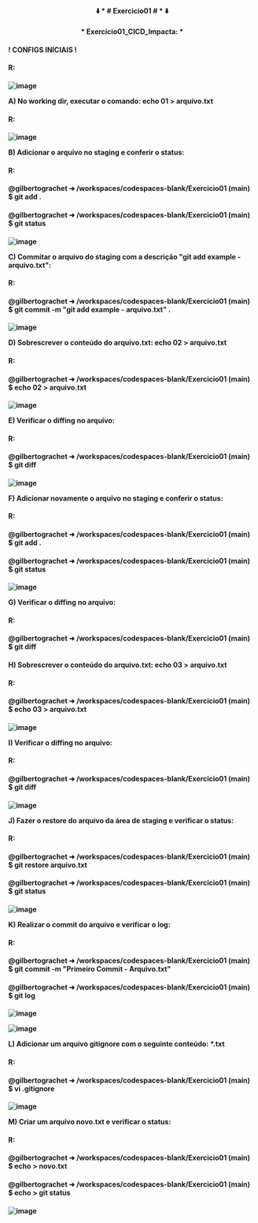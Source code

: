 <h4 align="center">
⬇️ * # Exercicio01 # * ⬇️
</h4>
<h4 align="center">
  * Exercicio01_CICD_Impacta: *
</h4>

<h4>
  ! CONFIGS INICIAIS !
<h4> 
   R: 
<h4>
</h4>
</h4>
</h4>
<h4>


 
![image](https://github.com/user-attachments/assets/5755be24-1d9b-46f0-ad6b-4e6811ef8de0)


A) No working dir, executar o comando:
   echo 01 > arquivo.txt
<h4> 
   R: 
<h4>   
</h4>
</h4>
</h4>
<h4>


![image](https://github.com/user-attachments/assets/0b8b502e-3044-4db5-a18f-239a5d3d60ab)


B) Adicionar o arquivo no staging e conferir o status:
<h4> 
 R: 
<h4>
@gilbertograchet ➜ /workspaces/codespaces-blank/Exercicio01 (main) $ git add .
</h4>
<h4>
@gilbertograchet ➜ /workspaces/codespaces-blank/Exercicio01 (main) $ git status
</h4> 
<h4>
</h4>
</h4>
</h4>
<h4>



![image](https://github.com/user-attachments/assets/536812c2-40e0-495e-be8e-3107b18132bc)


C) Commitar o arquivo do staging com a descrição "git add example - arquivo.txt":
<h4> 
R:
<h4>
@gilbertograchet ➜ /workspaces/codespaces-blank/Exercicio01 (main) $ git commit -m "git add example - arquivo.txt" .
</h4>
<h4>
</h4>
</h4>
</h4>
<h4>


![image](https://github.com/user-attachments/assets/023c70d9-43d0-40cf-b75c-1d295c36e351)


D) Sobrescrever o conteúdo do arquivo.txt:
   echo 02 > arquivo.txt
<h4> 
R:
<h4>
@gilbertograchet ➜ /workspaces/codespaces-blank/Exercicio01 (main) $ echo 02 > arquivo.txt
</h4>
<h4>
</h4>
</h4>
</h4>
<h4>

![image](https://github.com/user-attachments/assets/7520a5c7-1e1d-46e9-b13b-734e45acb9ca)


E) Verificar o diffing no arquivo:
<h4> 
R: 
<h4>
@gilbertograchet ➜ /workspaces/codespaces-blank/Exercicio01 (main) $ git diff
</h4>
<h4>
</h4>
</h4>
</h4>
<h4>



![image](https://github.com/user-attachments/assets/7cd1ca6e-b3dc-4f56-b23a-9076917bdf56)



F) Adicionar novamente o arquivo no staging e conferir o status:
<h4>
R: 
<h4>
@gilbertograchet ➜ /workspaces/codespaces-blank/Exercicio01 (main) $ git add .
</h4>
<h4>
@gilbertograchet ➜ /workspaces/codespaces-blank/Exercicio01 (main) $ git status
</h4>
<h4>
</h4>
</h4>
</h4>
<h4>

![image](https://github.com/user-attachments/assets/1c9e652b-5d55-4c59-918b-ce71bf8665f3)


G) Verificar o diffing no arquivo:
<h4> 
R: 
<h4>
@gilbertograchet ➜ /workspaces/codespaces-blank/Exercicio01 (main) $ git diff
</h4>
<h4>
</h4>
</h4>
</h4>
<h4>




H) Sobrescrever o conteúdo do arquivo.txt:
 echo 03 > arquivo.txt
<h4>
R: 
<h4>
@gilbertograchet ➜ /workspaces/codespaces-blank/Exercicio01 (main) $ echo 03 > arquivo.txt
</h4>
<h4>
</h4>
</h4>
</h4>
<h4>


![image](https://github.com/user-attachments/assets/a56cfb03-c8ba-4b49-a542-4aa78858e9c4)


I) Verificar o diffing no arquivo:
<h4>
R: 
<h4>
@gilbertograchet ➜ /workspaces/codespaces-blank/Exercicio01 (main) $ git diff
</h4>
<h4>
</h4>
</h4>
</h4>
<h4>



![image](https://github.com/user-attachments/assets/834d4bd9-cc1b-4a48-bc84-60b70edd8f15)


J) Fazer o restore do arquivo da área de staging e verificar o status:
<h4>
R: 
<h4>
@gilbertograchet ➜ /workspaces/codespaces-blank/Exercicio01 (main) $ git restore arquivo.txt 
</h4>
<h4>
@gilbertograchet ➜ /workspaces/codespaces-blank/Exercicio01 (main) $ git status
</h4>
<h4>
</h4>
</h4>
</h4>
<h4>


![image](https://github.com/user-attachments/assets/8138cc89-737b-467d-a53d-c6f605f9d971)


K) Realizar o commit do arquivo e verificar o log:
<h4>
R: 
<h4>
@gilbertograchet ➜ /workspaces/codespaces-blank/Exercicio01 (main) $ git commit -m "Primeiro Commit - Arquivo.txt"
</h4>
<h4>
@gilbertograchet ➜ /workspaces/codespaces-blank/Exercicio01 (main) $ git log
<h4>
</h4>
</h4>
</h4>
<h4>

![image](https://github.com/user-attachments/assets/8dd378d3-d043-4ead-a0da-ae061b0ac8e1)

![image](https://github.com/user-attachments/assets/af3218c8-f95b-42a4-8d32-4e7a9415d028)


L) Adicionar um arquivo gitignore com o seguinte conteúdo:
 *.txt
<h4> 
R: 
<h4>
@gilbertograchet ➜ /workspaces/codespaces-blank/Exercicio01 (main) $ vi .gitignore
</h4>
<h4>
</h4>
</h4>
</h4>
<h4>

![image](https://github.com/user-attachments/assets/6442f7b5-94a4-4f30-8014-5fbbed7999ae)


M) Criar um arquivo novo.txt e verificar o status:
<h4> 
R:
<h4>
@gilbertograchet ➜ /workspaces/codespaces-blank/Exercicio01 (main) $ echo > novo.txt
</h4>
<h4>
@gilbertograchet ➜ /workspaces/codespaces-blank/Exercicio01 (main) $ echo > git status
</h4>
<h4>
</h4>
</h4>
</h4>
<h4>

![image](https://github.com/user-attachments/assets/bdd99fb3-17e7-4c33-aaa7-dfcabe3e421e)










  







   



   


 





  


 











